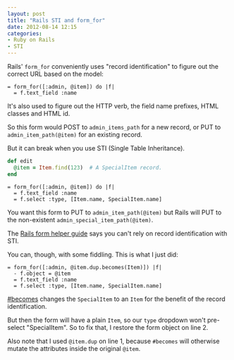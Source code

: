 ```yaml
---
layout: post
title: "Rails STI and form_for"
date: 2012-08-14 12:15
categories:
- Ruby on Rails
- STI
---
```


Rails' `form_for` conveniently uses "record identification" to figure out the correct URL based on the model:

``` haml _form.html.haml
= form_for([:admin, @item]) do |f|
  = f.text_field :name
```

It's also used to figure out the HTTP verb, the field name prefixes, HTML classes and HTML id.

So this form would POST to `admin_items_path` for a new record, or PUT to `admin_item_path(@item)` for an existing record.

But it can break when you use STI (Single Table Inheritance).

``` ruby items_controller.rb
def edit
  @item = Item.find(123)  # A SpecialItem record.
end
```

``` haml _form.html.haml
= form_for([:admin, @item]) do |f|
  = f.text_field :name
  = f.select :type, [Item.name, SpecialItem.name]
```

You want this form to PUT to `admin_item_path(@item)` but Rails will PUT to the non-existent `admin_special_item_path(@item)`.

The [Rails form helper guide](http://guides.rubyonrails.org/form_helpers.html) says you can't rely on record identification with STI.

You can, though, with some fiddling. This is what I just did:

``` haml _form.html.haml
= form_for([:admin, @item.dup.becomes(Item)]) |f|
  - f.object = @item
  = f.text_field :name
  = f.select :type, [Item.name, SpecialItem.name]
```

[#becomes](http://apidock.com/rails/ActiveRecord/Persistence/becomes) changes the `SpecialItem` to an `Item` for the benefit of the record identification.

But then the form will have a plain `Item`, so our `type` dropdown won't pre-select "SpecialItem". So to fix that, I restore the form object on line 2.

Also note that I used `@item.dup` on line 1, because `#becomes` will otherwise mutate the attributes inside the original `@item`.

